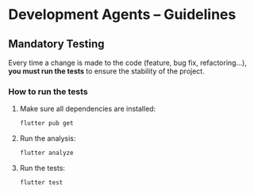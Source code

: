 # Development Agents – Guidelines

## Mandatory Testing

Every time a change is made to the code (feature, bug fix, refactoring…), **you must run the tests** to ensure the stability of the project.

### How to run the tests

1. Make sure all dependencies are installed:

   ```bash
   flutter pub get
   ```
2. Run the analysis:

   ```bash
   flutter analyze
   ```   
3. Run the tests:

   ```bash
   flutter test
   ```
